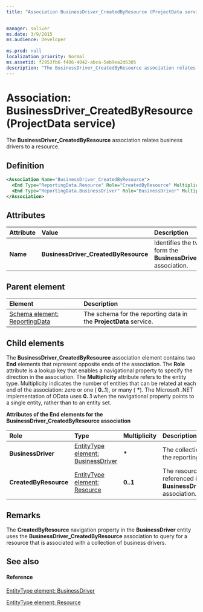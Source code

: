```yaml
---
title: "Association BusinessDriver_CreatedByResource (ProjectData service)"

 
manager: soliver
ms.date: 3/9/2015
ms.audience: Developer
 
ms.prod: null
localization_priority: Normal
ms.assetid: f2953fb6-f406-4042-abca-5eb9ea2d6305
description: "The BusinessDriver_CreatedByResource association relates business drivers to a resource."
---
```


# Association: BusinessDriver_CreatedByResource (ProjectData service)

The **BusinessDriver_CreatedByResource** association relates business drivers to a resource. 
  
## Definition

```XML
<Association Name="BusinessDriver_CreatedByResource">
  <End Type="ReportingData.Resource" Role="CreatedByResource" Multiplicity="0..1" />
  <End Type="ReportingData.BusinessDriver" Role="BusinessDriver" Multiplicity="*" />
</Association>
```

## Attributes

|**Attribute**|**Value**|**Description**|
|:-----|:-----|:-----|
|**Name** <br/> |**BusinessDriver_CreatedByResource** <br/> |Identifies the two entity types that form the **BusinessDriver_CreatedByResource** association.  <br/> |
   
## Parent element

|**Element**|**Description**|
|:-----|:-----|
|[Schema element: ReportingData](schema-reportingdata-projectdata-service.md) <br/> |The schema for the reporting data in the **ProjectData** service.  <br/> |
   
## Child elements

The **BusinessDriver_CreatedByResource** association element contains two **End** elements that represent opposite ends of the association. The **Role** attribute is a lookup key that enables a navigational property to specify the direction in the association. The **Multiplicity** attribute refers to the entity type. Multiplicity indicates the number of entities that can be related at each end of the association: zero or one ( **0..1**), or many ( **\***). The Microsoft .NET implementation of OData uses **0..1** when the navigational property points to a single entity, rather than to an entity set. 
  
**Attributes of the End elements for the BusinessDriver_CreatedByResource association**

|**Role**|**Type**|**Multiplicity**|**Description**|
|:-----|:-----|:-----|:-----|
|**BusinessDriver** <br/> |[EntityType element: BusinessDriver](entitytype-businessdriver-projectdata-service.md) <br/> |**\*** <br/> |The collection of business drivers in the reporting tables.  <br/> |
|**CreatedByResource** <br/> |[EntityType element: Resource](entitytype-resource-projectdata-service.md) <br/> |**0..1** <br/> |The resource object that is referenced in the **BusinessDriver_CreatedByResource** association.  <br/> |
   
## Remarks

The **CreatedByResource** navigation property in the **BusinessDriver** entity uses the **BusinessDriver_CreatedByResource** association to query for a resource that is associated with a collection of business drivers. 
  
## See also

#### Reference

[EntityType element: BusinessDriver](entitytype-businessdriver-projectdata-service.md)
  
[EntityType element: Resource](entitytype-resource-projectdata-service.md)

